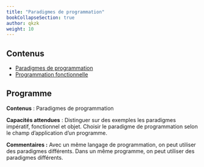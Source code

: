 ```yaml
---
title: "Paradigmes de programmation"
bookCollapseSection: true
author: qkzk
weight: 10
---
```


## Contenus

* [Paradigmes de programmation](paradigmes)
* [Programmation fonctionnelle](fonctionnel)


## Programme

**Contenus** : Paradigmes de programmation

**Capacités attendues** : Distinguer sur des exemples les paradigmes impératif,
fonctionnel et objet. Choisir le paradigme de programmation selon le champ
d’application d’un programme.

**Commentaires :** Avec un même langage de programmation, on peut utiliser
des paradigmes différents. Dans un même programme, on peut utiliser des
paradigmes différents.
